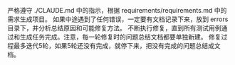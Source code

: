 严格遵守 ./CLAUDE.md 中的指示，根据 requirements/requirements.md 中的需求生成项目。
如果中途遇到了任何错误，一定要有文档记录下来，放到 errors 目录下，并分析总结原因和可能修复方法。
不断执行修复，直到所有测试用例通过和生成任务完成。注意，每一轮修复时的问题总结文档都要单独新建。
修复过程最多迭代5轮，如果5轮还没有完成，就停下来，把没有完成的问题总结成文档。